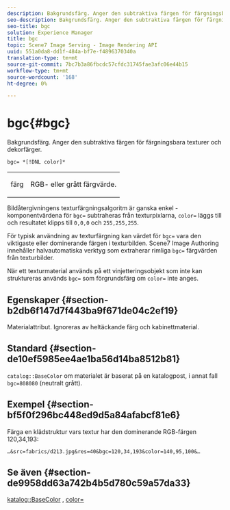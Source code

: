 ```yaml
---
description: Bakgrundsfärg. Anger den subtraktiva färgen för färgningsbara texturer och dekorfärger.
seo-description: Bakgrundsfärg. Anger den subtraktiva färgen för färgningsbara texturer och dekorfärger.
seo-title: bgc
solution: Experience Manager
title: bgc
topic: Scene7 Image Serving - Image Rendering API
uuid: 551a0da8-dd1f-484a-bf7e-f4896370340a
translation-type: tm+mt
source-git-commit: 7bc7b3a86fbcdc57cfdc31745fae3afc06e44b15
workflow-type: tm+mt
source-wordcount: '168'
ht-degree: 0%

---
```



# bgc{#bgc}

Bakgrundsfärg. Anger den subtraktiva färgen för färgningsbara texturer och dekorfärger.

`bgc= *[!DNL color]*`

<table id="simpletable_131302355CAB4900A7B45FED903A1AAD" class="- topic/simpletable "> 
 <tr class="- topic/strow strow"> 
  <td class="- topic/stentry stentry"> <p><span class="+ topic/keyword sw-d/varname varname"> färg</span> </p> </td> 
  <td class="- topic/stentry stentry"> <p>RGB- eller grått färgvärde. </p></td> 
 </tr> 
</table>

Bildåtergivningens texturfärgningsalgoritm är ganska enkel - komponentvärdena för `bgc=` subtraheras från texturpixlarna, `color=` läggs till och resultatet klipps till `0,0,0` och `255,255,255`.

För typisk användning av texturfärgning kan värdet för `bgc=` vara den viktigaste eller dominerande färgen i texturbilden. Scene7 Image Authoring innehåller halvautomatiska verktyg som extraherar rimliga `bgc=` färgvärden från texturbilder.

När ett texturmaterial används på ett vinjetteringsobjekt som inte kan struktureras används `bgc=` som förgrundsfärg om `color=` inte anges.

## Egenskaper {#section-b2db6f147d7f443ba9f671de04c2ef19}

Materialattribut. Ignoreras av heltäckande färg och kabinettmaterial.

## Standard {#section-de10ef5985ee4ae1ba56d14ba8512b81}

`catalog::BaseColor` om materialet är baserat på en katalogpost, i annat fall  `bgc=808080` (neutralt grått).

## Exempel {#section-bf5f0f296bc448ed9d5a84afabcf81e6}

Färga en klädstruktur vars textur har den dominerande RGB-färgen 120,34,193:

`…&src=fabrics/d213.jpg&res=40&bgc=120,34,193&color=140,95,100&…`

## Se även {#section-de9958dd63a742b4b5d780c59a57da33}

[katalog::BaseColor](../../../../../ir-api/material-cat/image-rendering-api-ref/c-ir-material-catalog/c-ir-material-data-reference/r-ir-basecolor.md#reference-5f02371b1d8e444ab12d2614d9792de8) ,  [color=](../../../../../ir-api/http-protocol/image-rendering-api-ref/c-ir-http-protocol-ref/c-ir-http-protocol-command-reference/r-ir-http-color.md#reference-ea3cba9edfe94dbab86d8f123a9ed0aa)
